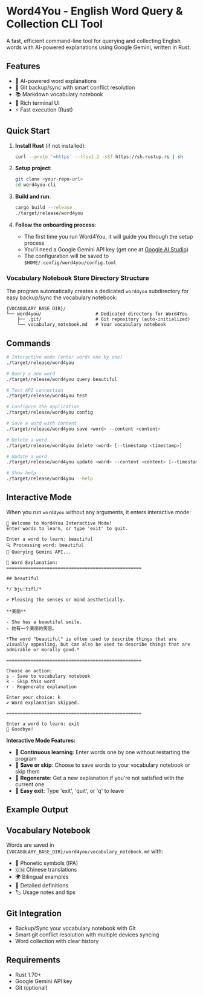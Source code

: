 # Word4You - English Word Query & Collection CLI Tool

A fast, efficient command-line tool for querying and collecting English words with AI-powered explanations using Google Gemini, written in Rust.

## Features

- 🤖 AI-powered word explanations
- 🔄 Git backup/sync with smart conflict resolution
- 📚 Markdown vocabulary notebook
- 🎨 Rich terminal UI
- ⚡ Fast execution (Rust)

## Quick Start

1. **Install Rust** (if not installed):
   ```bash
   curl --proto '=https' --tlsv1.2 -sSf https://sh.rustup.rs | sh
   ```

2. **Setup project**:
   ```bash
   git clone <your-repo-url>
   cd word4you-cli
   ```

3. **Build and run**:
   ```bash
   cargo build --release
   ./target/release/word4you
   ```

4. **Follow the onboarding process**:
   - The first time you run Word4You, it will guide you through the setup process
   - You'll need a Google Gemini API key (get one at [Google AI Studio](https://aistudio.google.com/app/apikey))
   - The configuration will be saved to `$HOME/.config/word4you/config.toml`


### Vocabulary Notebook Store Directory Structure

The program automatically creates a dedicated `word4you` subdirectory for easy backup/sync the vocabulary notebook:

```
{VOCABULARY_BASE_DIR}/
└── word4you/                    # Dedicated directory for Word4You
    ├── .git/                    # Git repository (auto-initialized)
    └── vocabulary_notebook.md   # Your vocabulary notebook
```

## Commands

```bash
# Interactive mode (enter words one by one)
./target/release/word4you

# Query a new word
./target/release/word4you query beautiful

# Test API connection
./target/release/word4you test

# Configure the application
./target/release/word4you config

# Save a word with content
./target/release/word4you save <word> --content <content>

# Delete a word
./target/release/word4you delete <word> [--timestamp <timestamp>]

# Update a word
./target/release/word4you update <word> --content <content> [--timestamp <timestamp>]

# Show help
./target/release/word4you --help
```

## Interactive Mode

When you run `word4you` without any arguments, it enters interactive mode:

```
🎯 Welcome to Word4You Interactive Mode!
Enter words to learn, or type 'exit' to quit.

Enter a word to learn: beautiful
🔍 Processing word: beautiful
🤖 Querying Gemini API...

📖 Word Explanation:
==================================================

## beautiful

*/ˈbjuːtɪfl/*

> Pleasing the senses or mind aesthetically.

**美丽**

- She has a beautiful smile.
- 她有一个美丽的笑容。

*The word "beautiful" is often used to describe things that are visually appealing, but can also be used to describe things that are admirable or morally good.*

==================================================

Choose an action:
s - Save to vocabulary notebook
k - Skip this word
r - Regenerate explanation

Enter your choice: k
✔️ Word explanation skipped.

==================================================

Enter a word to learn: exit
👋 Goodbye!
```

**Interactive Mode Features:**
- 🔄 **Continuous learning**: Enter words one by one without restarting the program
- 💾 **Save or skip**: Choose to save words to your vocabulary notebook or skip them
- 🔄 **Regenerate**: Get a new explanation if you're not satisfied with the current one
- 🚪 **Easy exit**: Type 'exit', 'quit', or 'q' to leave

## Example Output

## Vocabulary Notebook

Words are saved in `{VOCABULARY_BASE_DIR}/word4you/vocabulary_notebook.md` with:
- 📝 Phonetic symbols (IPA)
- 🇨🇳 Chinese translations
- 🌍 Bilingual examples
- 📖 Detailed definitions
- 🏷️ Usage notes and tips

## Git Integration

- Backup/Sync your vocabulary notebook with Git
- Smart git conflict resolution with multiple devices syncing
- Word collection with clear history

## Requirements

- Rust 1.70+
- Google Gemini API key
- Git (optional)